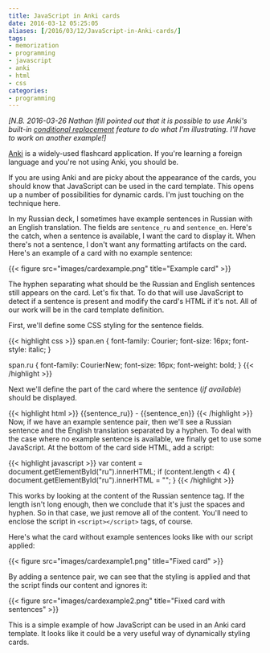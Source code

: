 ```yaml
---
title: JavaScript in Anki cards
date: 2016-03-12 05:25:05
aliases: [/2016/03/12/JavaScript-in-Anki-cards/]
tags:
- memorization
- programming
- javascript
- anki
- html
- css
categories:
- programming
---
```

_[N.B. 2016-03-26 Nathan Ifill pointed out that it is possible to use Anki's built-in [conditional replacement](http://ankisrs.net/docs/manual.html#conditional-replacement) feature to do what I'm illustrating. I'll have to work on another example!]_

[Anki](http://ankisrs.net) is a widely-used flashcard application. If you're learning a foreign language and you're not using Anki, you should be.

If you are using Anki and are picky about the appearance of the cards, you should know that JavaScript can be used in the card template. This opens up a number of possibilities for dynamic cards. I'm just touching on the technique here.

In my Russian deck, I sometimes have example sentences in Russian with an English translation. The fields are `sentence_ru` and `sentence_en`. Here's the catch, when a sentence is available, I want the card to display it. When there's not a sentence, I don't want any formatting artifacts on the card. Here's an example of a card with no example sentence:

{{< figure src="images/cardexample.png" title="Example card" >}}

The hyphen separating what should be the Russian and English sentences still appears on the card. Let's fix that. To do that will use JavaScript to detect if a sentence is present and modify the card's HTML if it's not. All of our work will be in the card template definition.

First, we'll define some CSS styling for the sentence fields.

{{< highlight css >}}
span.en {
	font-family: Courier;
	font-size: 16px;
	font-style: italic;
}

span.ru {
	font-family: CourierNew;
	font-size: 16px;
	font-weight: bold;
}
{{< /highlight >}}

Next we'll define the part of the card where the sentence (_if available_) should be displayed.

{{< highlight html >}}
<span id="ru" class="ru">{{sentence_ru}} - </span>   <span id="en" class="en">{{sentence_en}}</span>
{{< /highlight >}}
Now, if we have an example sentence pair, then we'll see a Russian sentence and the English translation separated by a hyphen. To deal with the case where no example sentence is available, we finally get to use some JavaScript. At the bottom of the card side HTML, add a script:

{{< highlight javascript >}}
var content = document.getElementById("ru").innerHTML;
if (content.length < 4) {
	document.getElementById("ru").innerHTML = "";
}
{{< /highlight >}}

This works by looking at the content of the Russian sentence tag. If the length isn't long enough, then we conclude that it's just the spaces and hyphen. So in that case, we just remove all of the content. You'll need to enclose the script in `<script></script>` tags, of course.

Here's what the card without example sentences looks like with our script applied:

{{< figure src="images/cardexample1.png" title="Fixed card" >}}

By adding a sentence pair, we can see that the styling is applied and that the script finds our content and ignores it:

{{< figure src="images/cardexample2.png" title="Fixed card with sentences" >}}

This is a simple example of how JavaScript can be used in an Anki card template. It looks like it could be a very useful way of dynamically styling cards.
